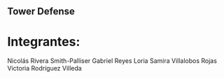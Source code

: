 ## Tower Defense
# Integrantes:
Nicolás Rivera Smith-Palliser
Gabriel Reyes Loria
Samira Villalobos Rojas
Victoria Rodríguez Villeda
